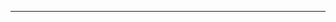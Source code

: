 <!--
CO_OP_TRANSLATOR_METADATA:
{
  "original_hash": "49981bca8da6f4e2bf28665b69862fdb",
  "translation_date": "2025-08-28T20:56:53+00:00",
  "source_file": "README.md",
  "language_code": "it"
}
-->


---

